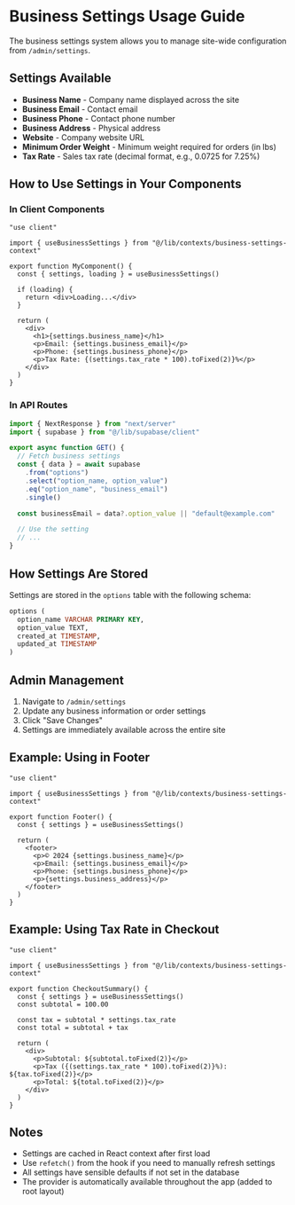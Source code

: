 # Business Settings Usage Guide

The business settings system allows you to manage site-wide configuration from `/admin/settings`.

## Settings Available

- **Business Name** - Company name displayed across the site
- **Business Email** - Contact email
- **Business Phone** - Contact phone number  
- **Business Address** - Physical address
- **Website** - Company website URL
- **Minimum Order Weight** - Minimum weight required for orders (in lbs)
- **Tax Rate** - Sales tax rate (decimal format, e.g., 0.0725 for 7.25%)

## How to Use Settings in Your Components

### In Client Components

```tsx
"use client"

import { useBusinessSettings } from "@/lib/contexts/business-settings-context"

export function MyComponent() {
  const { settings, loading } = useBusinessSettings()

  if (loading) {
    return <div>Loading...</div>
  }

  return (
    <div>
      <h1>{settings.business_name}</h1>
      <p>Email: {settings.business_email}</p>
      <p>Phone: {settings.business_phone}</p>
      <p>Tax Rate: {(settings.tax_rate * 100).toFixed(2)}%</p>
    </div>
  )
}
```

### In API Routes

```ts
import { NextResponse } from "next/server"
import { supabase } from "@/lib/supabase/client"

export async function GET() {
  // Fetch business settings
  const { data } = await supabase
    .from("options")
    .select("option_name, option_value")
    .eq("option_name", "business_email")
    .single()

  const businessEmail = data?.option_value || "default@example.com"

  // Use the setting
  // ...
}
```

## How Settings Are Stored

Settings are stored in the `options` table with the following schema:

```sql
options (
  option_name VARCHAR PRIMARY KEY,
  option_value TEXT,
  created_at TIMESTAMP,
  updated_at TIMESTAMP
)
```

## Admin Management

1. Navigate to `/admin/settings`
2. Update any business information or order settings
3. Click "Save Changes"
4. Settings are immediately available across the entire site

## Example: Using in Footer

```tsx
"use client"

import { useBusinessSettings } from "@/lib/contexts/business-settings-context"

export function Footer() {
  const { settings } = useBusinessSettings()

  return (
    <footer>
      <p>© 2024 {settings.business_name}</p>
      <p>Email: {settings.business_email}</p>
      <p>Phone: {settings.business_phone}</p>
      <p>{settings.business_address}</p>
    </footer>
  )
}
```

## Example: Using Tax Rate in Checkout

```tsx
"use client"

import { useBusinessSettings } from "@/lib/contexts/business-settings-context"

export function CheckoutSummary() {
  const { settings } = useBusinessSettings()
  const subtotal = 100.00

  const tax = subtotal * settings.tax_rate
  const total = subtotal + tax

  return (
    <div>
      <p>Subtotal: ${subtotal.toFixed(2)}</p>
      <p>Tax ({(settings.tax_rate * 100).toFixed(2)}%): ${tax.toFixed(2)}</p>
      <p>Total: ${total.toFixed(2)}</p>
    </div>
  )
}
```

## Notes

- Settings are cached in React context after first load
- Use `refetch()` from the hook if you need to manually refresh settings
- All settings have sensible defaults if not set in the database
- The provider is automatically available throughout the app (added to root layout)
